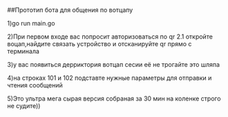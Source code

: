 ##Прототип бота для общения по вотцапу

1)go run main.go

2)При первом входе вас попросит авторизоваться по qr 
 2.1 откройте воцап,найдите связать устройство и отсканируйте qr прямо с терминала

3)у вас появиться дерриктория вотцап сесии её не трогайте это шляпа

4)на строках 101 и 102 подставте нужные параметры для отправки и чтения сообщений

5)Это ультра мега сырая версия собраная за 30 мин на коленке строго не судите))

